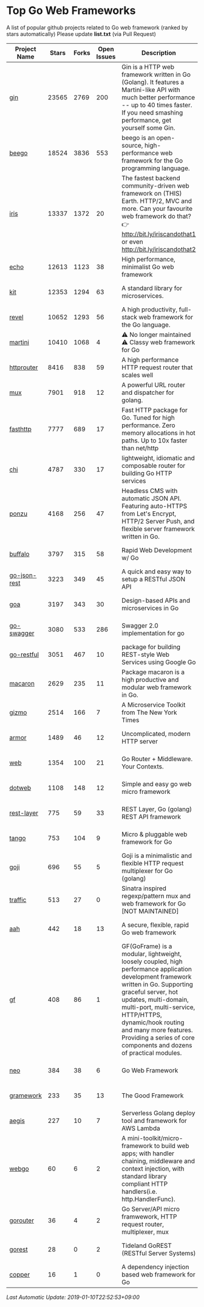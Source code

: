 # Top Go Web Frameworks
A list of popular github projects related to Go web framework (ranked by stars automatically)
Please update **list.txt** (via Pull Request)

| Project Name | Stars | Forks | Open Issues | Description | Last Commit |
| ------------ | ----- | ----- | ----------- | ----------- | ----------- |
| [gin](https://github.com/gin-gonic/gin) | 23565 | 2769 | 200 | Gin is a HTTP web framework written in Go (Golang). It features a Martini-like API with much better performance -- up to 40 times faster. If you need smashing performance, get yourself some Gin. | 2019-01-09 01:32:44 |
| [beego](https://github.com/astaxie/beego) | 18524 | 3836 | 553 | beego is an open-source, high-performance web framework for the Go programming language. | 2019-01-08 15:54:40 |
| [iris](https://github.com/kataras/iris) | 13337 | 1372 | 20 | The fastest backend community-driven web framework on (THIS) Earth. HTTP/2, MVC and more. Can your favourite web framework do that? 👉 http://bit.ly/iriscandothat1 or even http://bit.ly/iriscandothat2 | 2019-01-07 22:33:27 |
| [echo](https://github.com/labstack/echo) | 12613 | 1123 | 38 | High performance, minimalist Go web framework | 2019-01-09 23:19:48 |
| [kit](https://github.com/go-kit/kit) | 12353 | 1294 | 63 | A standard library for microservices. | 2019-01-09 14:40:17 |
| [revel](https://github.com/revel/revel) | 10652 | 1293 | 56 | A high productivity, full-stack web framework for the Go language. | 2018-10-30 13:23:52 |
| [martini](https://github.com/go-martini/martini) | 10410 | 1068 | 4 | ⚠️ No longer maintained ⚠️  Classy web framework for Go | 2017-01-21 21:58:54 |
| [httprouter](https://github.com/julienschmidt/httprouter) | 8416 | 838 | 59 | A high performance HTTP request router that scales well | 2018-10-21 22:38:31 |
| [mux](https://github.com/gorilla/mux) | 7901 | 918 | 12 | A powerful URL router and dispatcher for golang. | 2019-01-08 14:29:30 |
| [fasthttp](https://github.com/valyala/fasthttp) | 7777 | 689 | 17 | Fast HTTP package for Go. Tuned for high performance. Zero memory allocations in hot paths. Up to 10x faster than net/http | 2019-01-04 15:38:56 |
| [chi](https://github.com/go-chi/chi) | 4787 | 330 | 17 | lightweight, idiomatic and composable router for building Go HTTP services | 2019-01-09 16:26:10 |
| [ponzu](https://github.com/ponzu-cms/ponzu) | 4168 | 256 | 47 | Headless CMS with automatic JSON API. Featuring auto-HTTPS from Let's Encrypt, HTTP/2 Server Push, and flexible server framework written in Go. | 2019-01-01 23:07:04 |
| [buffalo](https://github.com/gobuffalo/buffalo) | 3797 | 315 | 58 | Rapid Web Development w/ Go | 2018-12-13 21:20:16 |
| [go-json-rest](https://github.com/ant0ine/go-json-rest) | 3223 | 349 | 45 | A quick and easy way to setup a RESTful JSON API | 2017-09-13 04:12:08 |
| [goa](https://github.com/goadesign/goa) | 3197 | 343 | 30 | Design-based APIs and microservices in Go | 2018-12-21 20:10:17 |
| [go-swagger](https://github.com/go-swagger/go-swagger) | 3080 | 533 | 286 | Swagger 2.0 implementation for go | 2019-01-04 01:54:44 |
| [go-restful](https://github.com/emicklei/go-restful) | 3051 | 467 | 10 | package for building REST-style Web Services using Google Go | 2018-12-06 21:25:52 |
| [macaron](https://github.com/go-macaron/macaron) | 2629 | 235 | 11 | Package macaron is a high productive and modular web framework in Go. | 2018-12-17 00:30:54 |
| [gizmo](https://github.com/NYTimes/gizmo) | 2514 | 166 | 7 | A Microservice Toolkit from The New York Times | 2019-01-02 19:42:45 |
| [armor](https://github.com/labstack/armor) | 1489 | 46 | 12 | Uncomplicated, modern HTTP server | 2018-11-23 06:42:51 |
| [web](https://github.com/gocraft/web) | 1354 | 100 | 21 | Go Router + Middleware. Your Contexts. | 2017-09-25 13:59:45 |
| [dotweb](https://github.com/devfeel/dotweb) | 1108 | 148 | 12 | Simple and easy go web micro framework | 2019-01-03 01:48:25 |
| [rest-layer](https://github.com/rs/rest-layer) | 775 | 59 | 33 | REST Layer, Go (golang) REST API framework | 2019-01-08 09:31:39 |
| [tango](https://github.com/lunny/tango) | 753 | 104 | 9 | Micro & pluggable web framework for Go | 2018-09-15 08:48:09 |
| [goji](https://github.com/goji/goji) | 696 | 55 | 5 | Goji is a minimalistic and flexible HTTP request multiplexer for Go (golang) | 2018-12-15 22:18:08 |
| [traffic](https://github.com/gravityblast/traffic) | 513 | 27 | 0 | Sinatra inspired regexp/pattern mux and web framework for Go [NOT MAINTAINED] | 2015-11-26 21:31:07 |
| [aah](https://github.com/go-aah/aah) | 442 | 18 | 13 | A secure, flexible, rapid Go web framework | 2019-01-10 09:50:36 |
| [gf](https://github.com/johng-cn/gf) | 408 | 86 | 1 | GF(GoFrame) is a modular, lightweight, loosely coupled, high performance application development framework written in Go. Supporting graceful server, hot updates, multi-domain, multi-port, multi-service, HTTP/HTTPS, dynamic/hook routing and many more features. Providing a series of core components and dozens of practical modules. | 2019-01-04 07:43:56 |
| [neo](https://github.com/ivpusic/neo) | 384 | 38 | 6 | Go Web Framework | 2017-08-14 23:54:31 |
| [gramework](https://github.com/gramework/gramework) | 233 | 35 | 13 | The Good Framework | 2019-01-03 10:02:03 |
| [aegis](https://github.com/tmaiaroto/aegis) | 227 | 10 | 7 | Serverless Golang deploy tool and framework for AWS Lambda | 2018-07-08 06:00:55 |
| [webgo](https://github.com/bnkamalesh/webgo) | 60 | 6 | 2 | A mini-toolkit/micro-framework to build web apps; with handler chaining, middleware and context injection, with standard library compliant HTTP handlers(i.e. http.HandlerFunc). | 2019-01-09 08:52:32 |
| [gorouter](https://github.com/vardius/gorouter) | 36 | 4 | 2 | Go Server/API micro framwework, HTTP request router, multiplexer, mux | 2018-06-26 00:19:48 |
| [gorest](https://github.com/tideland/gorest) | 28 | 0 | 2 | Tideland GoREST (RESTful Server Systems) | 2017-11-10 13:00:37 |
| [copper](https://github.com/tusharsoni/copper) | 16 | 1 | 0 | A dependency injection based web framework for Go | 2018-12-25 00:46:29 |

*Last Automatic Update: 2019-01-10T22:52:53+09:00*